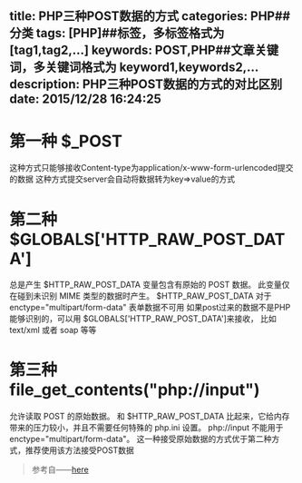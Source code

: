 title: PHP三种POST数据的方式
categories: PHP##分类
tags: [PHP]##标签，多标签格式为 [tag1,tag2,...]
keywords: POST,PHP##文章关键词，多关键词格式为 keyword1,keywords2,...
description: PHP三种POST数据的方式的对比区别
date: 2015/12/28 16:24:25 
---
# 第一种 $_POST
这种方式只能够接收Content-type为application/x-www-form-urlencoded提交的数据
这种方式提交server会自动将数据转为key=>value的方式

# 第二种 $GLOBALS['HTTP_RAW_POST_DATA']
总是产生 $HTTP_RAW_POST_DATA  变量包含有原始的 POST 数据。
此变量仅在碰到未识别 MIME 类型的数据时产生。
$HTTP_RAW_POST_DATA  对于 enctype="multipart/form-data"  表单数据不可用
如果post过来的数据不是PHP能够识别的，可以用 $GLOBALS['HTTP_RAW_POST_DATA']来接收，
比如 text/xml 或者 soap 等等

# 第三种 file_get_contents("php://input")
允许读取 POST 的原始数据。
和 $HTTP_RAW_POST_DATA 比起来，它给内存带来的压力较小，并且不需要任何特殊的 php.ini 设置。
php://input 不能用于 enctype="multipart/form-data"。
这一种接受原始数据的方式优于第二种方式，推荐使用该方法接受POST数据

>参考自——[here](http://www.jb51.net/article/61690.htm)